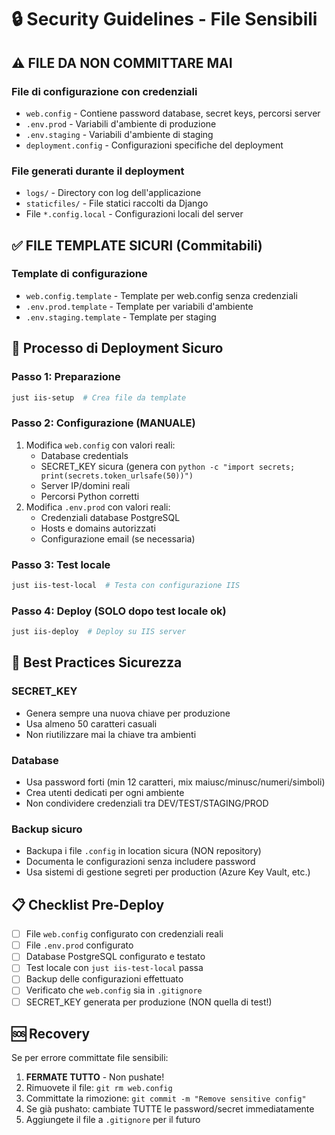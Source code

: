 # 🔒 Security Guidelines - File Sensibili

## ⚠️ FILE DA NON COMMITTARE MAI

### File di configurazione con credenziali

- `web.config` - Contiene password database, secret keys, percorsi server
- `.env.prod` - Variabili d'ambiente di produzione
- `.env.staging` - Variabili d'ambiente di staging
- `deployment.config` - Configurazioni specifiche del deployment

### File generati durante il deployment

- `logs/` - Directory con log dell'applicazione
- `staticfiles/` - File statici raccolti da Django
- File `*.config.local` - Configurazioni locali del server

## ✅ FILE TEMPLATE SICURI (Commitabili)

### Template di configurazione

- `web.config.template` - Template per web.config senza credenziali
- `.env.prod.template` - Template per variabili d'ambiente
- `.env.staging.template` - Template per staging

## 🚀 Processo di Deployment Sicuro

### Passo 1: Preparazione

```bash
just iis-setup  # Crea file da template
```

### Passo 2: Configurazione (MANUALE)

1. Modifica `web.config` con valori reali:
   - Database credentials
   - SECRET_KEY sicura (genera con `python -c "import secrets; print(secrets.token_urlsafe(50))")`
   - Server IP/domini reali
   - Percorsi Python corretti
2. Modifica `.env.prod` con valori reali:
   - Credenziali database PostgreSQL
   - Hosts e domains autorizzati
   - Configurazione email (se necessaria)

### Passo 3: Test locale

```bash
just iis-test-local  # Testa con configurazione IIS
```

### Passo 4: Deploy (SOLO dopo test locale ok)

```bash
just iis-deploy  # Deploy su IIS server
```

## 🔐 Best Practices Sicurezza

### SECRET_KEY

- Genera sempre una nuova chiave per produzione
- Usa almeno 50 caratteri casuali
- Non riutilizzare mai la chiave tra ambienti

### Database

- Usa password forti (min 12 caratteri, mix maiusc/minusc/numeri/simboli)
- Crea utenti dedicati per ogni ambiente
- Non condividere credenziali tra DEV/TEST/STAGING/PROD

### Backup sicuro

- Backupa i file `.config` in location sicura (NON repository)
- Documenta le configurazioni senza includere password
- Usa sistemi di gestione segreti per production (Azure Key Vault, etc.)

## 📋 Checklist Pre-Deploy

- [ ] File `web.config` configurato con credenziali reali
- [ ] File `.env.prod` configurato
- [ ] Database PostgreSQL configurato e testato
- [ ] Test locale con `just iis-test-local` passa
- [ ] Backup delle configurazioni effettuato
- [ ] Verificato che `web.config` sia in `.gitignore`
- [ ] SECRET_KEY generata per produzione (NON quella di test!)

## 🆘 Recovery

Se per errore committate file sensibili:

1. **FERMATE TUTTO** - Non pushate!
2. Rimuovete il file: `git rm web.config`
3. Committate la rimozione: `git commit -m "Remove sensitive config"`
4. Se già pushato: cambiate TUTTE le password/secret immediatamente
5. Aggiungete il file a `.gitignore` per il futuro
